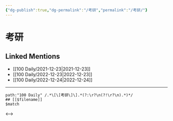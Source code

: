```yaml
---
{"dg-publish":true,"dg-permalink":"/考研","permalink":"/考研/"}
---
```


# 考研

## Linked Mentions
- [[100 Daily/2021-12-23\|2021-12-23]]
- [[100 Daily/2022-12-23\|2022-12-23]]
- [[100 Daily/2022-12-24\|2022-12-24]]


---

```expander
path:"100 Daily" /.*\[\[考研\]\].*(?:\r?\n(?!\r?\n).*)*/
## [[$filename]]
$match
```

<-->